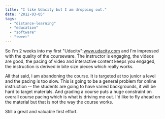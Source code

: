 ```yaml
---
title: "I like Udacity but I am dropping out."
date: "2012-03-05"
tags: 
  - "distance-learning"
  - "education"
  - "software"
  - "tweet"
---
```


So I'm 2 weeks into my first "Udacity":www.udacity.com and I'm impressed with the quality of the courseware. The instructor is engaging, the videos are good, the pacing of video and interactive content keeps you engaged, the instruction is derived in bite size pieces which really works.

All that said, I am abandoning the course. It is targeted at too junior a level and the pacing is too slow. This is going to be a general problem for online instruction -- the students are going to have varied backgrounds, it will be hard to target materials. And grading a course puts a huge constraint on overall course pacing which is what is driving me out. I'd like to fly ahead on the material but that is not the way the course works.

Still a great and valuable first effort.

